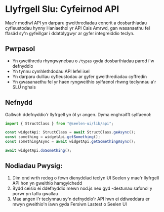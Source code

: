 # **Llyfrgell Slu: Cyfeirnod API**

Mae'r modiwl API yn darparu gweithrediadau concrit a dosbarthiadau cyfleustodau hynny 
Haniaethol yr API Cais Amrwd, gan wasanaethu fel ffasâd sy'n gyfeillgar i ddatblygwyr ar gyfer 
integreiddio teclyn.

## **Pwrpasol**

* Yn gweithredu rhyngwynebau o `/types` gyda dosbarthiadau parod i'w defnyddio
* Yn tynnu cymhlethdodau API lefel isel
* Yn darparu dulliau cyfleustodau ar gyfer gweithrediadau cyffredin
* Yn gwasanaethu fel yr haen ryngweithio sylfaenol rhwng teclynnau a'r SLU 
  nghais

## **Nefnydd**

Gallwch ddefnyddio'r llyfrgell yn ôl yr angen. Dyma enghraifft sylfaenol:

```ts
import { StructClass } from "@seelen-ui/lib/api";

const widgetApi: StructClass = await StructClass.geAsync();
const something = widgetApi.getSomething();
const somethingAsync = await widgetApi.getSomethingAsync();

await widgetApi.doSomething();
```

## **Nodiadau Pwysig:**

1. Dim ond wrth redeg o fewn dienyddiad teclyn UI Seelen y mae'r llyfrgell API hon yn gweithio 
   hamgylchedd
2. Bydd ceisio ei ddefnyddio mewn nod.js neu gyd -destunau safonol y porwr yn taflu 
   gwallau
3. Mae angen i'r teclynnau sy'n defnyddio'r API hwn ei ddiweddaru er mwyn gweithio'n iawn gyda 
   Fersiwn Lastest o Seelen UI
